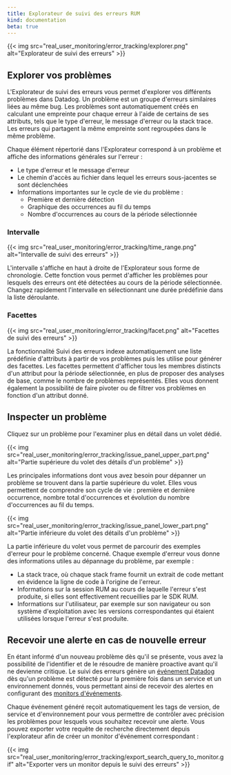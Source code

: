```yaml
---
title: Explorateur de suivi des erreurs RUM
kind: documentation
beta: true
---
```

{{< img src="real_user_monitoring/error_tracking/explorer.png" alt="Explorateur de suivi des erreurs"  >}}

## Explorer vos problèmes

L'Explorateur de suivi des erreurs vous permet d'explorer vos différents problèmes dans Datadog. Un problème est un groupe d'erreurs similaires liées au même bug. Les problèmes sont automatiquement créés en calculant une empreinte pour chaque erreur à l'aide de certains de ses attributs, tels que le type d'erreur, le message d'erreur ou la stack trace. Les erreurs qui partagent la même empreinte sont regroupées dans le même problème.

Chaque élément répertorié dans l'Explorateur correspond à un problème et affiche des informations générales sur l'erreur :

-   Le type d'erreur et le message d'erreur
-   Le chemin d'accès au fichier dans lequel les erreurs sous-jacentes se sont déclenchées
-   Informations importantes sur le cycle de vie du problème :
    -   Première et dernière détection
    -   Graphique des occurrences au fil du temps
    -   Nombre d'occurrences au cours de la période sélectionnée

### Intervalle

{{< img src="real_user_monitoring/error_tracking/time_range.png" alt="Intervalle de suivi des erreurs"  >}}

L'intervalle s'affiche en haut à droite de l'Explorateur sous forme de chronologie. Cette fonction vous permet d'afficher les problèmes pour lesquels des erreurs ont été détectées au cours de la période sélectionnée. Changez rapidement l'intervalle en sélectionnant une durée prédéfinie dans la liste déroulante.

### Facettes

{{< img src="real_user_monitoring/error_tracking/facet.png" alt="Facettes de suivi des erreurs"  >}}

La fonctionnalité Suivi des erreurs indexe automatiquement une liste prédéfinie d'attributs à partir de vos problèmes puis les utilise pour générer des facettes. Les facettes permettent d'afficher tous les membres distincts d'un attribut pour la période sélectionnée, en plus de proposer des analyses de base, comme le nombre de problèmes représentés. Elles vous donnent également la possibilité de faire pivoter ou de filtrer vos problèmes en fonction d'un attribut donné.

## Inspecter un problème

Cliquez sur un problème pour l'examiner plus en détail dans un volet dédié.

{{< img src="real_user_monitoring/error_tracking/issue_panel_upper_part.png" alt="Partie supérieure du volet des détails d'un problème"  >}}

Les principales informations dont vous avez besoin pour dépanner un problème se trouvent dans la partie supérieure du volet. Elles vous permettent de comprendre son cycle de vie : première et dernière occurrence, nombre total d'occurrences et évolution du nombre d'occurrences au fil du temps.

{{< img src="real_user_monitoring/error_tracking/issue_panel_lower_part.png" alt="Partie inférieure du volet des détails d'un problème"  >}}

La partie inférieure du volet vous permet de parcourir des exemples d'erreur pour le problème concerné. Chaque exemple d'erreur vous donne des informations utiles au dépannage du problème, par exemple :

-   La stack trace, où chaque stack frame fournit un extrait de code mettant en évidence la ligne de code à l'origine de l'erreur.
-   Informations sur la session RUM au cours de laquelle l'erreur s'est produite, si elles sont effectivement recueillies par le SDK RUM.
-   Informations sur l'utilisateur, par exemple sur son navigateur ou son système d'exploitation avec les versions correspondantes qui étaient utilisées lorsque l'erreur s'est produite.

## Recevoir une alerte en cas de nouvelle erreur

En étant informé d'un nouveau problème dès qu'il se présente, vous avez la possibilité de l'identifier et de le résoudre de manière proactive avant qu'il ne devienne critique. Le suivi des erreurs génère un [événement Datadog][1] dès qu'un problème est détecté pour la première fois dans un service et un environnement donnés, vous permettant ainsi de recevoir des alertes en configurant des [monitors d'événements][2].

Chaque événement généré reçoit automatiquement les tags de version, de service et d'environnement pour vous permettre de contrôler avec précision les problèmes pour lesquels vous souhaitez recevoir une alerte. Vous pouvez exporter votre requête de recherche directement depuis l'explorateur afin de créer un monitor d'événement correspondant :

{{< img src="real_user_monitoring/error_tracking/export_search_query_to_monitor.gif" alt="Exporter vers un monitor depuis le suivi des erreurs"  >}}

[1]: /fr/events
[2]: /fr/monitors/monitor_types/event/
